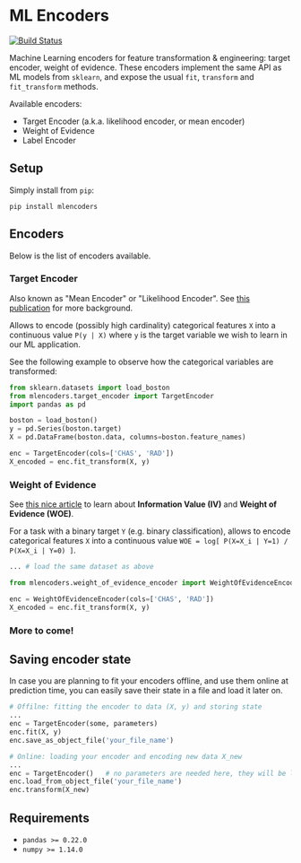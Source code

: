 # ML Encoders

[![Build Status](https://travis-ci.org/tcassou/mlencoders.svg?branch=master)](https://travis-ci.org/tcassou/mlencoders)

Machine Learning encoders for feature transformation & engineering: target encoder, weight of evidence.
These encoders implement the same API as ML models from `sklearn`, and expose the usual `fit`, `transform` and `fit_transform` methods.

Available encoders:
* Target Encoder (a.k.a. likelihood encoder, or mean encoder)
* Weight of Evidence
* Label Encoder

## Setup

Simply install from `pip`:
```
pip install mlencoders
```

## Encoders

Below is the list of encoders available.

### Target Encoder

Also known as "Mean Encoder" or "Likelihood Encoder". See [this publication](https://kaggle2.blob.core.windows.net/forum-message-attachments/225952/7441/high%20cardinality%20categoricals.pdf) for more background.

Allows to encode (possibly high cardinality) categorical features `X` into a continuous value `P(y | X)` where `y` is the target variable we wish to learn in our ML application.

See the following example to observe how the categorical variables are transformed:

```python
from sklearn.datasets import load_boston
from mlencoders.target_encoder import TargetEncoder
import pandas as pd

boston = load_boston()
y = pd.Series(boston.target)
X = pd.DataFrame(boston.data, columns=boston.feature_names)

enc = TargetEncoder(cols=['CHAS', 'RAD'])
X_encoded = enc.fit_transform(X, y)
```

### Weight of Evidence
See [this nice article](https://multithreaded.stitchfix.com/blog/2015/08/13/weight-of-evidence/) to learn about **Information Value (IV)** and **Weight of Evidence (WOE)**.

For a task with a binary target `Y` (e.g. binary classification), allows to encode categorical features `X` into a continuous value `WOE = log[ P(X=X_i | Y=1) / P(X=X_i | Y=0) ]`.

```python
... # load the same dataset as above

from mlencoders.weight_of_evidence_encoder import WeightOfEvidenceEncoder

enc = WeightOfEvidenceEncoder(cols=['CHAS', 'RAD'])
X_encoded = enc.fit_transform(X, y)
```

### More to come!

## Saving encoder state
In case you are planning to fit your encoders offline, and use them online at prediction time, you can easily save their state in a file and load it later on.

```python
# Offilne: fitting the encoder to data (X, y) and storing state
...
enc = TargetEncoder(some, parameters)
enc.fit(X, y)
enc.save_as_object_file('your_file_name')

# Online: loading your encoder and encoding new data X_new
...
enc = TargetEncoder()   # no parameters are needed here, they will be loaded automatically
enc.load_from_object_file('your_file_name')
enc.transform(X_new)
```

## Requirements

* `pandas >= 0.22.0`
* `numpy >= 1.14.0`

